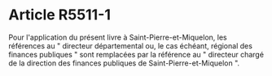 # Article R5511-1

Pour l'application du présent livre à Saint-Pierre-et-Miquelon, les références au " directeur départemental ou, le cas échéant, régional des finances publiques " sont remplacées par la référence au " directeur chargé de la direction des finances publiques de Saint-Pierre-et-Miquelon ".